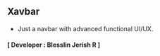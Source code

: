 ## Xavbar
- Just a navbar with advanced functional UI/UX.
#### **[ Developer : Blesslin Jerish R ]**
